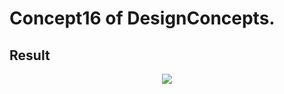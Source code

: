 Concept16 of DesignConcepts.
==============================

Result
-----------
<p align="center">
  <img src="c16.png"/>
</p>
